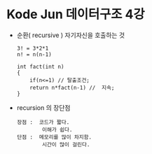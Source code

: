 # Kode Jun 데이터구조 4강
 
- 순환( recursive )
    자기자신을 호출하는 것    
    
      3! = 3*2*1  
      n! = n(n-1)

      int fact(int n)
      {
          if(n<=1) // 탈출조건;  
          return n*fact(n-1) //  지속;    
      }

- recursion 의 장단점 

      장점 :  코드가 짧다.  
              이해가 쉽다.
      단점 :  메모리를 많이 차지함.
              시간이 많이 걸린다.
            
